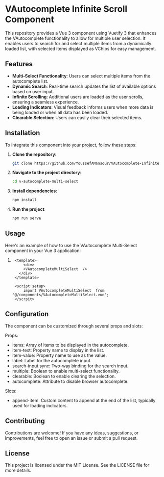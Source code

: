 # VAutocomplete Infinite Scroll Component

This repository provides a Vue 3 component using Vuetify 3 that enhances the VAutocomplete functionality to allow for multiple user selection. It enables users to search for and select multiple items from a dynamically loaded list, with selected items displayed as VChips for easy management.

## Features

- **Multi-Select Functionality**: Users can select multiple items from the autocomplete list.
- **Dynamic Search**: Real-time search updates the list of available options based on user input.
- **Infinite Scrolling**: Additional users are loaded as the user scrolls, ensuring a seamless experience.
- **Loading Indicators**: Visual feedback informs users when more data is being loaded or when all data has been loaded.
- **Clearable Selection**: Users can easily clear their selected items.

## Installation

To integrate this component into your project, follow these steps:

1. **Clone the repository**:
   ```sh
   git clone https://github.com/YoussefAMansour/VAutocomplete-Infinite-Scroll-Multi-Select
2. **Navigate to the project directory**:
    ```sh
   cd v-autocomplete-multi-select

3.  **Install dependencies**:
    ```sh
    npm install
    
4.  **Run the project**:
    ```sh
    npm run serve

## Usage

Here's an example of how to use the VAutocomplete Multi-Select component in your Vue 3 application:
1. ```shell
    <template>
        <div>
        <VAutocompleteMultiSelect  />
      </div>
    </template>

    <script setup>
        import VAutocompleteMultiSelect  from '@/components/VAutocompleteMultiSelect.vue';
    </scrpit>

## Configuration

The component can be customized through several props and slots:

Props:
* items: Array of items to be displayed in the autocomplete.
* item-text: Property name to display in the list.
* item-value: Property name to use as the value.
* label: Label for the autocomplete input.
* search-input.sync: Two-way binding for the search input.
* multiple: Boolean to enable multi-select functionality.
* clearable: Boolean to enable clearing the selection.
* autocomplete: Attribute to disable browser autocomplete.


Slots:
* append-item: Custom content to append at the end of the list, typically used for loading indicators.


## Contributing

Contributions are welcome! If you have any ideas, suggestions, or improvements, feel free to open an issue or submit a pull request.

## License

This project is licensed under the MIT License. See the LICENSE file for more details.
